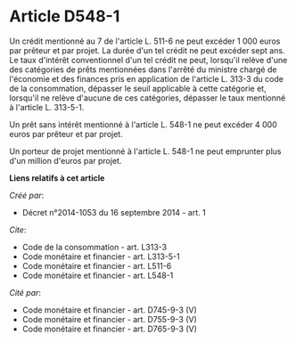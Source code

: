 # Article D548-1

Un crédit mentionné au 7 de l'article L. 511-6 ne peut excéder 1 000 euros par prêteur et par projet. La durée d'un tel
crédit ne peut excéder sept ans. Le taux d'intérêt conventionnel d'un tel crédit ne peut, lorsqu'il relève d'une des
catégories de prêts mentionnées dans l'arrêté du ministre chargé de l'économie et des finances pris en application de
l'article L. 313-3 du code de la consommation, dépasser le seuil applicable à cette catégorie et, lorsqu'il ne relève
d'aucune de ces catégories, dépasser le taux mentionné à l'article L. 313-5-1. 

Un prêt sans intérêt mentionné à l'article L. 548-1 ne peut excéder 4 000 euros par prêteur et par projet. 

Un porteur de projet mentionné à l'article L. 548-1 ne peut emprunter plus d'un million d'euros par projet.

**Liens relatifs à cet article**

_Créé par_:

  - Décret n°2014-1053 du 16 septembre 2014 - art. 1

_Cite_:

  - Code de la consommation - art. L313-3
  - Code monétaire et financier - art. L313-5-1
  - Code monétaire et financier - art. L511-6
  - Code monétaire et financier - art. L548-1

_Cité par_:

  - Code monétaire et financier - art. D745-9-3 (V)
  - Code monétaire et financier - art. D755-9-3 (V)
  - Code monétaire et financier - art. D765-9-3 (V)
